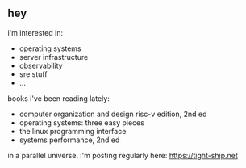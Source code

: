 ## hey

i'm interested in:
- operating systems
- server infrastructure
- observability
- sre stuff
- ...

books i've been reading lately:
- computer organization and design risc-v edition, 2nd ed
- operating systems: three easy pieces
- the linux programming interface
- systems performance, 2nd ed

in a parallel universe, i'm posting regularly here: https://tight-ship.net

